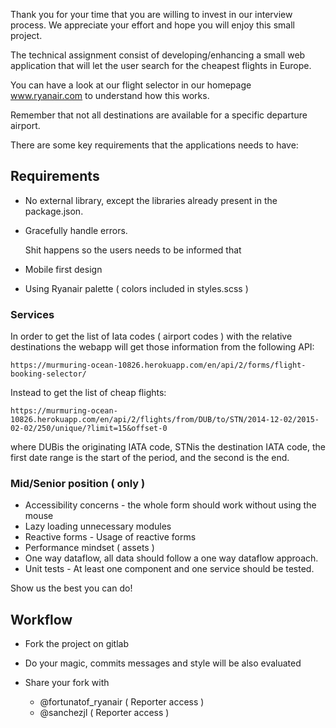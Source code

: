 Thank you for your time that you are willing to invest in our interview process.
We appreciate your effort and hope you will enjoy this small project.

The technical assignment consist of developing/enhancing a small web application
that will let the user search for the cheapest flights in Europe.

You can have a look at our flight selector in our homepage www.ryanair.com to understand how
this works.

Remember that not all destinations are available for a specific departure airport.

There are some key requirements that the applications needs to have:

## Requirements

* No external library, except the libraries already present in the
  package.json.

* Gracefully handle errors.

  Shit happens so the users needs to be informed that

* Mobile first design
* Using Ryanair palette ( colors included in styles.scss )

### Services

In order to get the list of Iata codes ( airport codes )  with the relative destinations
the webapp will get those information from the following API:

```
https://murmuring-ocean-10826.herokuapp.com/en/api/2/forms/flight-booking-selector/
```

Instead to get the list of cheap flights:

```
https://murmuring-ocean-10826.herokuapp.com/en/api/2/flights/from/DUB/to/STN/2014-12-02/2015-02-02/250/unique/?limit=15&offset-0
```

where DUBis the originating IATA code, STNis the destination IATA code,
the first date range is the start of the period, and the second is the end.

### Mid/Senior position ( only )
  
* Accessibility concerns - the whole form should work without using the mouse
* Lazy loading unnecessary modules
* Reactive forms - Usage of reactive forms
* Performance mindset ( assets )
* One way dataflow, all data should follow a one way dataflow approach.
* Unit tests - At least one component and one service should be tested.

Show us the best you can do!

## Workflow

* Fork the project on gitlab
* Do your magic, commits messages and style will be also evaluated
* Share your fork with

    * @fortunatof_ryanair ( Reporter access )
    * @sanchezjl ( Reporter access )
